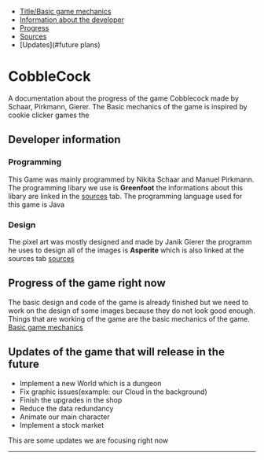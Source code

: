 <a name="title"></a>

- [Title/Basic game mechanics](#title)
- [Information about the developer](#information)
- [Progress](#progress)
- [Sources](#sources)
- [Updates](#future plans)


# CobbleCock 
A documentation about the progress of the game Cobblecock made by Schaar, Pirkmann, Gierer. The Basic mechanics of the game is inspired by cookie clicker games the 


<a name="information"></a>
## Developer information
### Programming
This Game was mainly programmed by Nikita Schaar and Manuel Pirkmann. The programming libary we use is **Greenfoot** the informations about this libary are linked in the [sources](#sources) tab. The programming language used for this game is Java  


### Design
The pixel art was mostly designed and made by Janik Gierer the programm he uses to design all of the images is **Asperite** which is also linked at the sources tab [sources](#sources)




<a name="progress"></a>
## Progress of the game right now
The basic design and code of the game is already finished but we need to work on the design of some images because they do not look good enough. Things that are working of the game are the basic mechanics of the game. [Basic game mechanics](#title#)

 

<a name="future plans"></a>
## Updates of the game that will release in the future
- Implement a new World which is a dungeon 
- Fix graphic issues(example: our Cloud in the background)
- Finish the upgrades in the shop
- Reduce the data redundancy
- Animate our main character
- Implement a stock market

This are some updates we are focusing right now 

***



<a name="sources"></a>







